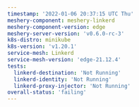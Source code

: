 ```yaml
---
timestamp: '2022-01-06 20:37:15 UTC Thu'
meshery-component: meshery-linkerd
meshery-component-version: edge
meshery-server-version: 'v0.6.0-rc-3'
k8s-distro: minikube
k8s-version: 'v1.20.1'
service-mesh: Linkerd
service-mesh-version: 'edge-21.12.4'
tests:
  linkerd-destination: 'Not Running'
  linkerd-identity: 'Not Running'
  linkerd-proxy-injector: 'Not Running'
overall-status: 'failing'
---
```

